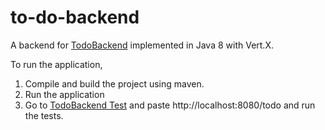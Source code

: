 # to-do-backend
A backend for [TodoBackend](http://www.todobackend.com) implemented in Java 8 with Vert.X. 

To run the application,
1. Compile and build the project using maven.
2. Run the application
3. Go to [TodoBackend Test](http://todobackend.com/specs/index.html) and paste http://localhost:8080/todo and run the tests.
